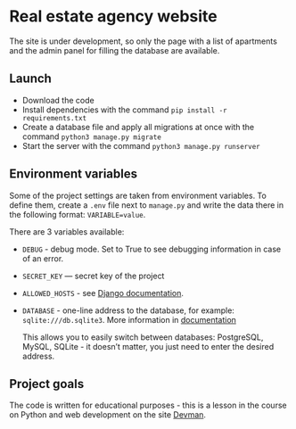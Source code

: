 # Real estate agency website

The site is under development, so only the page with a list of apartments and the admin panel for filling the database are available.

## Launch

- Download the code
- Install dependencies with the command `pip install -r requirements.txt`
- Create a database file and apply all migrations at once with the command `python3 manage.py migrate`
- Start the server with the command `python3 manage.py runserver`

## Environment variables

Some of the project settings are taken from environment variables. To define them, create a `.env` file next to `manage.py` and write the data there in the following format: `VARIABLE=value`.

There are 3 variables available:
- `DEBUG` - debug mode. Set to True to see debugging information in case of an error.
- `SECRET_KEY` — secret key of the project
- `ALLOWED_HOSTS` - see [Django documentation](https://docs.djangoproject.com/en/5.1/ref/settings/#allowed-hosts).
- `DATABASE` - one-line address to the database, for example: `sqlite:///db.sqlite3`. More information in [documentation](https://github.com/jacobian/dj-database-url)

     This allows you to easily switch between databases: PostgreSQL, MySQL, SQLite - it doesn’t matter, you just need to enter the desired address.

## Project goals

The code is written for educational purposes - this is a lesson in the course on Python and web development on the site [Devman](https://dvmn.org).